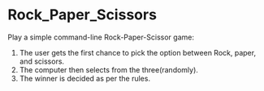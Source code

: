 # Rock_Paper_Scissors
Play a simple command-line Rock-Paper-Scissor game:
1. The user gets the first chance to pick the option between Rock, paper, and scissors.
2. The computer then selects from the three(randomly). 
3. The winner is decided as per the rules.
